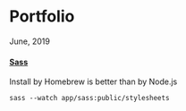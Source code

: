 # Portfolio

June, 2019

#### [Sass](https://sass-lang.com/guide)

Install by Homebrew is better than by Node.js

```
sass --watch app/sass:public/stylesheets
```

